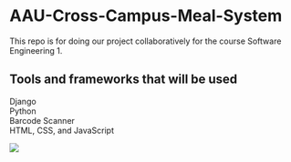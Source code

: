 # AAU-Cross-Campus-Meal-System
This repo is for doing our project collaboratively for the course Software Engineering 1.

## Tools and frameworks that will be used
  Django <br />
  Python <br />
  Barcode Scanner <br />
  HTML, CSS, and JavaScript
  
 <a href="https://github.com/bisrat-walle/AAU-Cross-Campus-Meal-System">
  <img align="center" src="https://github-readme-stats.vercel.app/api/pin/?username=bisrat-walle&repo=AAU-Cross-Campus-Meal-System" />
</a>

